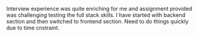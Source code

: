 Interview experience was quite enriching for me and assignment provided was challenging testing the full stack skills. I have started with backend section and then switched to frontend section. Need to do things quickly due to time cnstraint.
